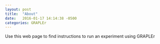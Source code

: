 ```yaml
---
layout: post
title:  "About"
date:   2016-01-17 14:14:38 -0500
categories: GRAPLEr
---
```


Use this web page to find instructions to run an experiment using GRAPLEr